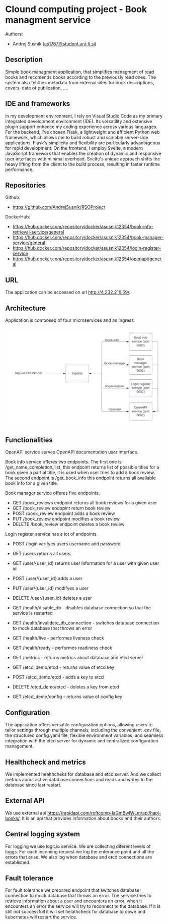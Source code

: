 # Clound computing project - Book managment service
Authors:
* Andrej Susnik (as1767@student.uni-lj.si)
## Description

Simple book managment application, that simplifies managment of read books and recomends books according to the previously read ones. The system also fetches metadata from external sites for book descriptions, covers, date of publication, .... 

## IDE and frameworks

In my development environment, I rely on Visual Studio Code as my primary integrated development environment (IDE). Its versatility and extensive plugin support enhance my coding experience across various languages. For the backend, I've chosen Flask, a lightweight and efficient Python web framework, which allows me to build robust and scalable server-side applications. Flask's simplicity and flexibility are particularly advantageous for rapid development. On the frontend, I employ Svelte, a modern JavaScript framework that enables the creation of dynamic and responsive user interfaces with minimal overhead. Svelte's unique approach shifts the heavy lifting from the client to the build process, resulting in faster runtime performance. 

## Repositories

Github:
- https://github.com/AndrejSusnik/RSOProject

DockerHub:

- https://hub.docker.com/repository/docker/asusnik12354/book-info-retrieval-service/general
- https://hub.docker.com/repository/docker/asusnik12354/book-manager-service/general
- https://hub.docker.com/repository/docker/asusnik12354/login-register-service
- https://hub.docker.com/repository/docker/asusnik12354/openapi/general

## URL
The application can be accessed on url http://4.232.216.59/.

## Architecture
Application is composed of four microservices and an ingress. 

![Architecture diagram](assets/arch_diagram.png)

## Functionalities

OpenAPI service serves OpenAPI documentation user interface.

Book info service offeres two endpoints. The first one is /get_name_completion_list, this endpoint returns list of possible titles for a book given a partial title, it is used when user tries to add a book review. The second endpoint is /get_book_info this endpoint returns all available book info for a given title.

Book manager service offeres five endpoints.
- GET /book_reviews endpoint returns all book reviews for a given user
- GET /book_review endopint return book review
- POST /book_review endpoint adds a book review
- PUT /book_review endpoint modifies a book review
- DELETE /book_review endpoint deletes a book review 

Login register service has a lot of endpoints.

- POST /login verifyes users username and password 
- GET /users returns all users
- GET /user/{user_id} returns user information for a user with given user id
- POST /user/{user_id} adds a user
- PUT /user/{user_id} modifyes a user
- DELETE /user/{user_id} deletes a user

- GET /health/disable_db - disables database connection so that the service is restarted
- GET /health/invalidate_db_connection - switches database connection to mock database that throws an error
- GET /health/live - performes liveness check 
- GET /health/ready - performes readiness check

- GET /metrics - returns metrics about database and etcd server

- GET /etcd_demo/etcd - returns value of etcd key
- POST /etcd_demo/etcd - adds a key to etcd
- DELETE /etcd_demo/etcd - deletes a key from etcd
- GET /etcd_demo/config - returns value of config key

## Configuration
The application offers versatile configuration options, allowing users to tailor settings through multiple channels, including the convenient .env file, the structured config.yaml file, flexible environment variables, and seamless integration with the etcd server for dynamic and centralized configuration management.

## Healthcheck and metrics
We implemented healthcheks for database and etcd server. And we collect metrics about active database connections and reads and writes to the database since last restart.

## External API
We use external api https://rapidapi.com/roftcomp-laGmBwlWLm/api/hapi-books/. It is an api that provides information about books and their authors.

## Central logging system
For logging we use logit.io service. We are collecting diferent levels of loggs. For each incoming request we log the enterance point and all the errors that arise. We also log when database and etcd connections are established.

## Fault tolerance
For fault tolerance we prepared endpoint that switches database connection to mock database that throws an error. The service tries to retrieve information about a user and encounters an error, when it encounters an error the service will try to reconnect to the database. If it is still not successfull it will set helathcheck for database to down and kubernetes will restart the service.